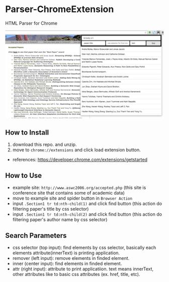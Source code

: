# Parser-ChromeExtension
HTML Parser for Chrome

![alt tag](https://github.com/proin/Parser-ChromeExtension/blob/master/lib/example.png?raw=true)

## How to Install
1. download this repo. and unzip.
2. move to `chrome://extensions` and click load extension button.

- references: https://developer.chrome.com/extensions/getstarted

## How to Use
- example site: `http://www.aswc2006.org/accepted.php` (this site is conference site that contains some of academic data)
- move to example site and spider button in `Browser Action`
- input `.Section1 tr td:nth-child(1)` and click find button (this action do filtering paper's title by css selector)
- input `.Section1 tr td:nth-child(2)` and click find button (this action do filtering paper's author name by css selector)

## Search Parameters
- css selector (top input): find elements by css selector, basically each elements attribute(innerText) is printing application.
- remover (left input): remove elements in finded element.
- inner (center input): find elements in finded element.
- attr (right input): attribute to print applicatiion. text means innerText, other attributes like to basic css attributes (ex. href, title, etc).

